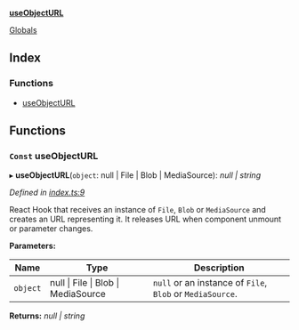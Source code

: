 **[useObjectURL](README.md)**

[Globals](README.md)

## Index

### Functions

* [useObjectURL](README.md#const-useobjecturl)

## Functions

### `Const` useObjectURL

▸ **useObjectURL**(`object`: null | File | Blob | MediaSource): *null | string*

*Defined in [index.ts:9](https://github.com/VitorLuizC/use-object-url/blob/7685113/src/index.ts#L9)*

React Hook that receives an instance of `File`, `Blob` or `MediaSource` and
creates an URL representing it. It releases URL when component unmount or
parameter changes.

**Parameters:**

Name | Type | Description |
------ | ------ | ------ |
`object` | null \| File \| Blob \| MediaSource | `null` or an instance of `File`, `Blob` or `MediaSource`.  |

**Returns:** *null | string*
